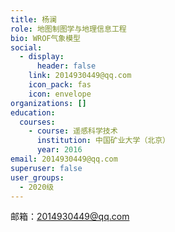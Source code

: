 ```yaml
---
title: 杨澜
role: 地图制图学与地理信息工程
bio: WROF气象模型
social:
  - display:
      header: false
    link: 2014930449@qq.com
    icon_pack: fas
    icon: envelope
organizations: []
education:
  courses:
    - course: 遥感科学技术
      institution: 中国矿业大学（北京）
      year: 2016
email: 2014930449@qq.com
superuser: false
user_groups:
  - 2020级
---
```

邮箱：2014930449@qq.com